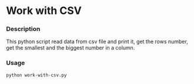 # Work with CSV

### Description
This python script read data from csv file and print it, get the rows number, get the smallest and the biggest number in a column.

### Usage
```
python work-with-csv.py
```